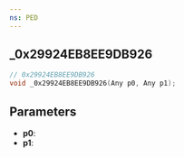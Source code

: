 ```yaml
---
ns: PED
---
```

## _0x29924EB8EE9DB926

```c
// 0x29924EB8EE9DB926
void _0x29924EB8EE9DB926(Any p0, Any p1);
```

## Parameters
* **p0**:
* **p1**:
